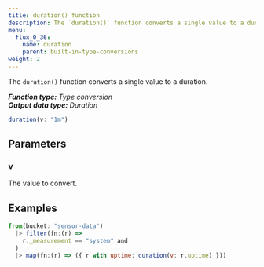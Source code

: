 ```yaml
---
title: duration() function
description: The `duration()` function converts a single value to a duration.
menu:
  flux_0_36:
    name: duration
    parent: built-in-type-conversions
weight: 2
---
```


The `duration()` function converts a single value to a duration.

_**Function type:** Type conversion_  
_**Output data type:** Duration_

```js
duration(v: "1m")
```

## Parameters

### v
The value to convert.

## Examples
```js
from(bucket: "sensor-data")
  |> filter(fn:(r) =>
    r._measurement == "system" and
  )
  |> map(fn:(r) => ({ r with uptime: duration(v: r.uptime) }))
```
